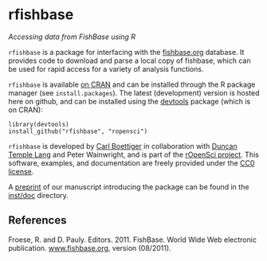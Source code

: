 # rfishbase

 _Accessing data from FishBase using R_
 
 `rfishbase` is a package for interfacing with the [fishbase.org](http://fishbase.org) database.
 It provides code to download and parse a local copy of fishbase, which can be used for 
 rapid access for a variety of analysis functions. 
 
 `rfishbase` is available [on CRAN](http://cran.r-project.org/web/packages/rfishbase/) and can
 be installed through the R package manager (see `install.packages`).  The latest (development)
 version is hosted here on github, and can be installed using the [devtools](https://github.com/hadley/devtools)
 package (which is on CRAN):

 ```
 library(devtools)
 install_github("rfishbase", "ropensci")
 ```

 `rfishbase` is developed by [Carl Boettiger](https://github.com/cboettig)
 in collaboration with [Duncan Temple Lang](https://github.com/duncantl) 
 and Peter Wainwright, and is part of the [rOpenSci project](http://github.com/ropensci). 
 This software, examples, and documentation are freely provided under the [CC0 license](http://creativecommons.org/publicdomain/zero/1.0/).

 A [preprint](https://github.com/ropensci/rfishbase/blob/master/inst/doc/rfishbase/rfishbase_github.md)
 of our manuscript introducing the package can be found in the 
 [inst/doc](https://github.com/ropensci/rfishbase/tree/master/inst/doc) directory.

##  References

  Froese, R. and D. Pauly. Editors. 2011. FishBase.
  World Wide Web electronic publication.
  www.fishbase.org, version (08/2011).

